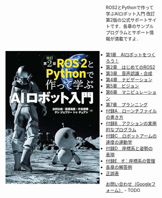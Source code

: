 <img align="left" src="../airobot_book_small.jpg" hspace="20" vspace="150">
ROS2とPythonで作って学ぶAIロボット入門 改訂第2版の公式サポートサイトです．各章のサンプルプログラムとサポート情報が満載ですよ．<br>  <br> 

- [第1章　AIロボットをつくろう！](https://github.com/AI-Robot-Book-Humble/chapter1)
- [第2章　はじめてのROS2](https://github.com/AI-Robot-Book-Humble/chapter2)
- [第3章　音声認識・合成](https://github.com/AI-Robot-Book-Humble/chapter3)
- [第4章　ナビゲーション](https://github.com/AI-Robot-Book-Humble/chapter4)
- [第5章　ビジョン](https://github.com/AI-Robot-Book-Humble/chapter5)
- [第6章　マニピュレーション](https://github.com/AI-Robot-Book-Humble/chapter6)
- [第7章　プランニング](https://github.com/AI-Robot-Book-Humble/chapter7)
- [付録A　ローンチファイルの書き方](https://github.com/AI-Robot-Book-Humble/appendixA)
- [付録B　アクションの実用的なプログラム](https://github.com/AI-Robot-Book-Humble/appendixB)
- [付録C　ロボットアームの速度の運動学](https://github.com/AI-Robot-Book-Humble/appendixC)
- [付録D　座標系と姿勢の表現](https://github.com/AI-Robot-Book-Humble/appendixD)
- [付録E　tf：座標系の管理](https://github.com/AI-Robot-Book-Humble/appendixE)
- [各章の解答例](https://github.com/AI-Robot-Book-Humble/answers)
- [正誤表](https://github.com/AI-Robot-Book-Humble/errata)

[お問い合わせ（Googleフォーム）](https://docs.google.com/forms/) - TODO
